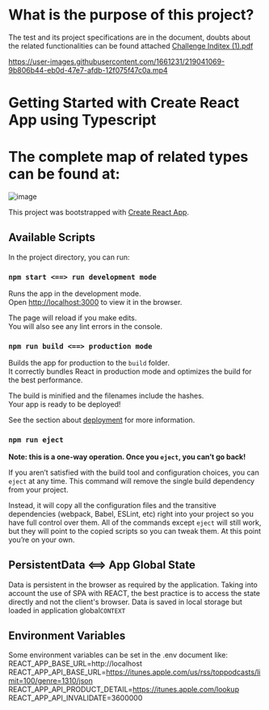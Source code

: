 # What is the purpose of this project?

The test and its project specifications are in the document, doubts about the related functionalities can be found attached
[Challenge Inditex (1).pdf](https://github.com/mablook/challengeInditex/files/10743267/Challenge.Inditex.1.pdf)

https://user-images.githubusercontent.com/1661231/219041069-9b806b44-eb0d-47e7-afdb-12f075f47c0a.mp4

# Getting Started with Create React App using Typescript

# The complete map of related types can be found at:
![image](https://user-images.githubusercontent.com/1661231/219627314-e8e4eca7-0033-421a-855d-2925fb5de032.png)

This project was bootstrapped with [Create React App](https://github.com/facebook/create-react-app).

## Available Scripts

In the project directory, you can run:

### `npm start <==> run development mode`

Runs the app in the development mode.\
Open [http://localhost:3000](http://localhost:3000) to view it in the browser.

The page will reload if you make edits.\
You will also see any lint errors in the console.

### `npm run build <==> production mode`

Builds the app for production to the `build` folder.\
It correctly bundles React in production mode and optimizes the build for the best performance.

The build is minified and the filenames include the hashes.\
Your app is ready to be deployed!

See the section about [deployment](https://facebook.github.io/create-react-app/docs/deployment) for more information.

### `npm run eject`

**Note: this is a one-way operation. Once you `eject`, you can’t go back!**

If you aren’t satisfied with the build tool and configuration choices, you can `eject` at any time. This command will remove the single build dependency from your project.

Instead, it will copy all the configuration files and the transitive dependencies (webpack, Babel, ESLint, etc) right into your project so you have full control over them. All of the commands except `eject` will still work, but they will point to the copied scripts so you can tweak them. At this point you’re on your own.

## PersistentData <==> App Global State

Data is persistent in the browser as required by the application. Taking into account the use of SPA with REACT, the best practice is to access the state directly and not the client's browser. Data is saved in local storage but loaded in application global`CONTEXT`

## Environment Variables 

Some environment variables can be set in the .env document like:  
REACT_APP_BASE_URL=http://localhost  
REACT_APP_API_BASE_URL=https://itunes.apple.com/us/rss/toppodcasts/limit=100/genre=1310/json  
REACT_APP_API_PRODUCT_DETAIL=https://itunes.apple.com/lookup  
REACT_APP_API_INVALIDATE=3600000  

